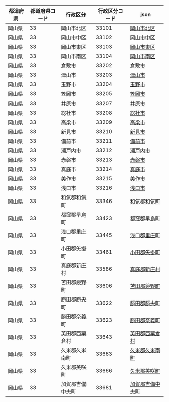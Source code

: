 |  都道府県  | 都道府県コード | 行政区分 | 行政区分コード | json |
|-----------|--------------|--------- |--------------|------|
| 岡山県 | 33 | 岡山市北区 | 33101 | [岡山市北区](/topojson/33/33101.topojson) |
| 岡山県 | 33 | 岡山市中区 | 33102 | [岡山市中区](/topojson/33/33102.topojson) |
| 岡山県 | 33 | 岡山市東区 | 33103 | [岡山市東区](/topojson/33/33103.topojson) |
| 岡山県 | 33 | 岡山市南区 | 33104 | [岡山市南区](/topojson/33/33104.topojson) |
| 岡山県 | 33 | 倉敷市 | 33202 | [倉敷市](/topojson/33/33202.topojson) |
| 岡山県 | 33 | 津山市 | 33203 | [津山市](/topojson/33/33203.topojson) |
| 岡山県 | 33 | 玉野市 | 33204 | [玉野市](/topojson/33/33204.topojson) |
| 岡山県 | 33 | 笠岡市 | 33205 | [笠岡市](/topojson/33/33205.topojson) |
| 岡山県 | 33 | 井原市 | 33207 | [井原市](/topojson/33/33207.topojson) |
| 岡山県 | 33 | 総社市 | 33208 | [総社市](/topojson/33/33208.topojson) |
| 岡山県 | 33 | 高梁市 | 33209 | [高梁市](/topojson/33/33209.topojson) |
| 岡山県 | 33 | 新見市 | 33210 | [新見市](/topojson/33/33210.topojson) |
| 岡山県 | 33 | 備前市 | 33211 | [備前市](/topojson/33/33211.topojson) |
| 岡山県 | 33 | 瀬戸内市 | 33212 | [瀬戸内市](/topojson/33/33212.topojson) |
| 岡山県 | 33 | 赤磐市 | 33213 | [赤磐市](/topojson/33/33213.topojson) |
| 岡山県 | 33 | 真庭市 | 33214 | [真庭市](/topojson/33/33214.topojson) |
| 岡山県 | 33 | 美作市 | 33215 | [美作市](/topojson/33/33215.topojson) |
| 岡山県 | 33 | 浅口市 | 33216 | [浅口市](/topojson/33/33216.topojson) |
| 岡山県 | 33 | 和気郡和気町 | 33346 | [和気郡和気町](/topojson/33/33346.topojson) |
| 岡山県 | 33 | 都窪郡早島町 | 33423 | [都窪郡早島町](/topojson/33/33423.topojson) |
| 岡山県 | 33 | 浅口郡里庄町 | 33445 | [浅口郡里庄町](/topojson/33/33445.topojson) |
| 岡山県 | 33 | 小田郡矢掛町 | 33461 | [小田郡矢掛町](/topojson/33/33461.topojson) |
| 岡山県 | 33 | 真庭郡新庄村 | 33586 | [真庭郡新庄村](/topojson/33/33586.topojson) |
| 岡山県 | 33 | 苫田郡鏡野町 | 33606 | [苫田郡鏡野町](/topojson/33/33606.topojson) |
| 岡山県 | 33 | 勝田郡勝央町 | 33622 | [勝田郡勝央町](/topojson/33/33622.topojson) |
| 岡山県 | 33 | 勝田郡奈義町 | 33623 | [勝田郡奈義町](/topojson/33/33623.topojson) |
| 岡山県 | 33 | 英田郡西粟倉村 | 33643 | [英田郡西粟倉村](/topojson/33/33643.topojson) |
| 岡山県 | 33 | 久米郡久米南町 | 33663 | [久米郡久米南町](/topojson/33/33663.topojson) |
| 岡山県 | 33 | 久米郡美咲町 | 33666 | [久米郡美咲町](/topojson/33/33666.topojson) |
| 岡山県 | 33 | 加賀郡吉備中央町 | 33681 | [加賀郡吉備中央町](/topojson/33/33681.topojson) |
